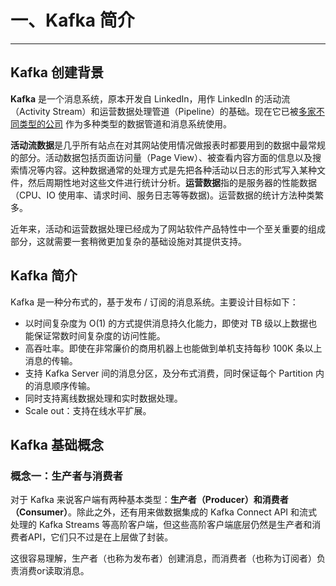 # 一、Kafka 简介

------

## Kafka 创建背景

**Kafka** 是一个消息系统，原本开发自 LinkedIn，用作 LinkedIn 的活动流（Activity Stream）和运营数据处理管道（Pipeline）的基础。现在它已被[多家不同类型的公司](https://cwiki.apache.org/confluence/display/KAFKA/Powered+By) 作为多种类型的数据管道和消息系统使用。

**活动流数据**是几乎所有站点在对其网站使用情况做报表时都要用到的数据中最常规的部分。活动数据包括页面访问量（Page View）、被查看内容方面的信息以及搜索情况等内容。这种数据通常的处理方式是先把各种活动以日志的形式写入某种文件，然后周期性地对这些文件进行统计分析。**运营数据**指的是服务器的性能数据（CPU、IO 使用率、请求时间、服务日志等等数据)。运营数据的统计方法种类繁多。

近年来，活动和运营数据处理已经成为了网站软件产品特性中一个至关重要的组成部分，这就需要一套稍微更加复杂的基础设施对其提供支持。

## Kafka 简介

Kafka 是一种分布式的，基于发布 / 订阅的消息系统。主要设计目标如下：

- 以时间复杂度为 O(1) 的方式提供消息持久化能力，即使对 TB 级以上数据也能保证常数时间复杂度的访问性能。
- 高吞吐率。即使在非常廉价的商用机器上也能做到单机支持每秒 100K 条以上消息的传输。
- 支持 Kafka Server 间的消息分区，及分布式消费，同时保证每个 Partition 内的消息顺序传输。
- 同时支持离线数据处理和实时数据处理。
- Scale out：支持在线水平扩展。

## Kafka 基础概念

### 概念一：生产者与消费者



对于 Kafka 来说客户端有两种基本类型：**生产者（Producer）**和**消费者（Consumer）**。除此之外，还有用来做数据集成的 Kafka Connect API 和流式处理的 Kafka Streams 等高阶客户端，但这些高阶客户端底层仍然是生产者和消费者API，它们只不过是在上层做了封装。

这很容易理解，生产者（也称为发布者）创建消息，而消费者（也称为订阅者）负责消费or读取消息。